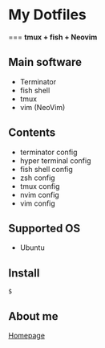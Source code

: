 # My Dotfiles
===
**tmux + fish + Neovim**

## Main software

- Terminator
- fish shell
- tmux
- vim (NeoVim)

## Contents

- terminator config
- hyper terminal config
- fish shell config
- zsh config
- tmux config
- nvim config
- vim config

## Supported OS

- Ubuntu

## Install

```shell
$ 
```

## About me

[Homepage](https://wurzeit.com)

